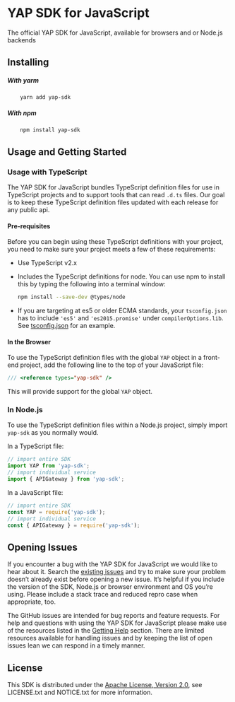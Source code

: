 # YAP SDK for JavaScript

The official YAP SDK for JavaScript, available for browsers and or Node.js backends

## Installing

##### With yarm
```
    yarn add yap-sdk
```

##### With npm
```
    npm install yap-sdk
```

## Usage and Getting Started

### Usage with TypeScript
The YAP SDK for JavaScript bundles TypeScript definition files for use in TypeScript projects and to support tools that can read `.d.ts` files.
Our goal is to keep these TypeScript definition files updated with each release for any public api.

#### Pre-requisites
Before you can begin using these TypeScript definitions with your project, you need to make sure your project meets a few of these requirements:

 * Use TypeScript v2.x
 * Includes the TypeScript definitions for node. You can use npm to install this by typing the following into a terminal window:

    ```sh
    npm install --save-dev @types/node
    ```

 * If you are targeting at es5 or older ECMA standards, your `tsconfig.json` has to include `'es5'` and `'es2015.promise'` under `compilerOptions.lib`.
 See [tsconfig.json](https://github.com/youngapp/yap-sdk-js/blob/master/ts/tsconfig.json) for an example.

#### In the Browser
To use the TypeScript definition files with the global `YAP` object in a front-end project, add the following line to the top of your JavaScript file:

```javascript
/// <reference types="yap-sdk" />
```

This will provide support for the global `YAP` object.

### In Node.js
To use the TypeScript definition files within a Node.js project, simply import `yap-sdk` as you normally would.

In a TypeScript file:

```javascript
// import entire SDK
import YAP from 'yap-sdk';
// import individual service
import { APIGateway } from 'yap-sdk';
```

In a JavaScript file:

```javascript
// import entire SDK
const YAP = require('yap-sdk');
// import individual service
const { APIGateway } = require('yap-sdk');
```

## Opening Issues
If you encounter a bug with the YAP SDK for JavaScript we would like to hear
about it. Search the [existing issues](https://github.com/youngapp/yap-sdk-js/issues)
and try to make sure your problem doesn’t already exist before opening a new
issue. It’s helpful if you include the version of the SDK, Node.js or browser
environment and OS you’re using. Please include a stack trace and reduced repro
case when appropriate, too.

The GitHub issues are intended for bug reports and feature requests. For help
and questions with using the YAP SDK for JavaScript please make use of the
resources listed in the [Getting Help](https://github.com/youngapp/yap-sdk-js#getting-help)
section. There are limited resources available for handling issues and by
keeping the list of open issues lean we can respond in a timely manner.

## License

This SDK is distributed under the
[Apache License, Version 2.0](http://www.apache.org/licenses/LICENSE-2.0),
see LICENSE.txt and NOTICE.txt for more information.
